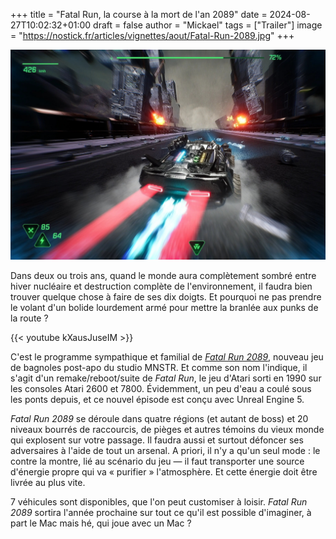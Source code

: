 +++
title = "Fatal Run, la course à la mort de l'an 2089"
date = 2024-08-27T10:02:32+01:00
draft = false
author = "Mickael"
tags = ["Trailer"]
image = "https://nostick.fr/articles/vignettes/aout/Fatal-Run-2089.jpg"
+++

![Fatal Run 2089](Fatal-Run-2089.jpg "Un faux air d'Interceptor.")

Dans deux ou trois ans, quand le monde aura complètement sombré entre hiver nucléaire et destruction complète de l'environnement, il faudra bien trouver quelque chose à faire de ses dix doigts. Et pourquoi ne pas prendre le volant d'un bolide lourdement armé pour mettre la branlée aux punks de la route ?

{{< youtube kXausJuseIM >}} 

C'est le programme sympathique et familial de *[Fatal Run 2089](https://atari.com/products/fatal-run-2089)*, nouveau jeu de bagnoles post-apo du studio MNSTR. Et comme son nom l'indique, il s'agit d'un remake/reboot/suite de *Fatal Run*, le jeu d'Atari sorti en 1990 sur les consoles Atari 2600 et 7800. Évidemment, un peu d'eau a coulé sous les ponts depuis, et ce nouvel épisode est conçu avec Unreal Engine 5.

*Fatal Run 2089* se déroule dans quatre régions (et autant de boss) et 20 niveaux bourrés de raccourcis, de pièges et autres témoins du vieux monde qui explosent sur votre passage. Il faudra aussi et surtout défoncer ses adversaires à l'aide de tout un arsenal. A priori, il n'y a qu'un seul mode : le contre la montre, lié au scénario du jeu — il faut transporter une source d'énergie propre qui va « purifier » l'atmosphère. Et cette énergie doit être livrée au plus vite.

7 véhicules sont disponibles, que l'on peut customiser à loisir. *Fatal Run 2089* sortira l'année prochaine sur tout ce qu'il est possible d'imaginer, à part le Mac mais hé, qui joue avec un Mac ?